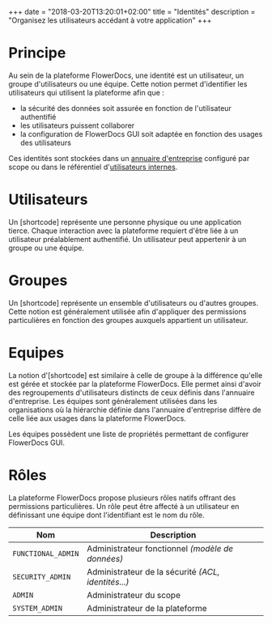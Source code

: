 +++
date = "2018-03-20T13:20:01+02:00"
title = "Identités"
description = "Organisez les utilisateurs accédant à votre application"
+++

# Principe

Au sein de la plateforme FlowerDocs, une identité est un utilisateur, un groupe d'utilisateurs ou une équipe. 
Cette notion permet d'identifier les utilisateurs qui utilisent la plateforme afin que : 

* la sécurité des données soit assurée en fonction de l'utilisateur authentifié
* les utilisateurs puissent collaborer
* la configuration de FlowerDocs GUI soit adaptée en fonction des usages des utilisateurs


Ces identités sont stockées  dans un [annuaire d'entreprise](broken-link.md) configuré par scope ou dans le référentiel d'[utilisateurs internes](broken-link.md).



# Utilisateurs

Un [shortcode] représente une personne physique ou une application tierce. Chaque interaction avec la plateforme requiert d'être liée à un utilisateur préalablement authentifié. Un utilisateur peut appertenir à un groupe ou une équipe.

# Groupes

Un [shortcode] représente un ensemble d'utilisateurs ou d'autres groupes.
Cette notion est généralement utilisée afin d'appliquer des permissions particulières en fonction des groupes auxquels appartient un utilisateur.

# Equipes

La notion d'[shortcode] est similaire à celle de groupe à la différence qu'elle est gérée et stockée par la plateforme FlowerDocs.
Elle permet ainsi d'avoir des regroupements d'utilisateurs distincts de ceux définis dans l'annuaire d'entreprise. Les équipes sont généralement utilisées dans les organisations où la hiérarchie définie dans l'annuaire d'entreprise diffère de celle liée aux usages dans la plateforme FlowerDocs.

Les équipes possèdent une liste de propriétés permettant de configurer FlowerDocs GUI.


# Rôles

La plateforme FlowerDocs propose plusieurs rôles natifs offrant des permissions particulières. Un rôle peut être affecté à un utilisateur en définissant une équipe dont l'identifiant est le nom du rôle.

|Nom| Description|
|---|------------|
|`FUNCTIONAL_ADMIN`|Administrateur fonctionnel *(modèle de données)*|
|`SECURITY_ADMIN`|Administrateur de la sécurité *(ACL, identités...)*|
|`ADMIN`|Administrateur du scope|
|`SYSTEM_ADMIN`|Administrateur de la plateforme|

